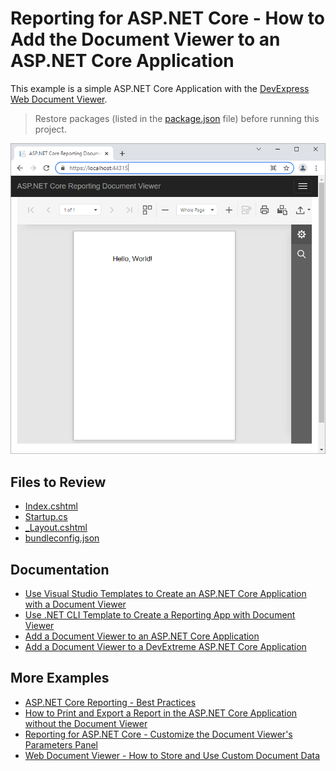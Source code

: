 # Reporting for ASP.NET Core - How to Add the Document Viewer to an ASP.NET Core Application

This example is a simple ASP.NET Core Application with the [DevExpress Web Document Viewer](https://docs.devexpress.com/XtraReports/401850/web-reporting/web-document-viewer).


> Restore packages (listed in the [package.json](./CS/SimpleAspNetCoreReportingViewer/package.json) file) before running this project.


![Document Viewer in ASP.NET Core Application](images/screenshot.png)


## Files to Review

* [Index.cshtml](CS/SimpleAspNetCoreReportingViewer/Views/Home/Index.cshtml)
* [Startup.cs](CS/SimpleAspNetCoreReportingViewer/Startup.cs) 
* [_Layout.cshtml](CS/SimpleAspNetCoreReportingViewer/Views/Shared/_Layout.cshtml)
* [bundleconfig.json](CS/SimpleAspNetCoreReportingViewer/bundleconfig.json)

## Documentation

- [Use Visual Studio Templates to Create an ASP.NET Core Application with a Document Viewer](https://docs.devexpress.com/XtraReports/400044/web-reporting/asp-net-core-reporting/document-viewer-in-asp-net-applications/quick-start/create-an-aspnet-core-application-with-a-document-viewer)
- [Use .NET CLI Template to Create a Reporting App with Document Viewer](https://docs.devexpress.com/XtraReports/404177/web-reporting/asp-net-core-reporting/document-viewer-in-asp-net-applications/quick-start/use-cli-templates)
- [Add a Document Viewer to an ASP.NET Core Application](https://docs.devexpress.com/XtraReports/401762/web-reporting/asp-net-core-reporting/document-viewer-in-asp-net-applications/quick-start/add-the-document-viewer-to-an-aspnet-core-application)
- [Add a Document Viewer to a DevExtreme ASP.NET Core Application](https://docs.devexpress.com/XtraReports/403747/web-reporting/asp-net-core-reporting/document-viewer-in-asp-net-applications/quick-start/add-a-document-viewer-to-a-devextreme-asp-net-core-application)

## More Examples

- [ASP.NET Core Reporting - Best Practices](https://github.com/DevExpress-Examples/AspNetCore.Reporting.BestPractices)
- [How to Print and Export a Report in the ASP.NET Core Application without the Document Viewer](https://github.com/DevExpress-Examples/Reporting-AspNetCore-Print-Without-Preview)
- [Reporting for ASP.NET Core - Customize the Document Viewer's Parameters Panel](https://github.com/DevExpress-Examples/Reporting-AspNetCore-CustomizeParametersPanel)
- [Web Document Viewer - How to Store and Use Custom Document Data](https://github.com/DevExpress-Examples/reporting-web-viewer-document-custom-data)


